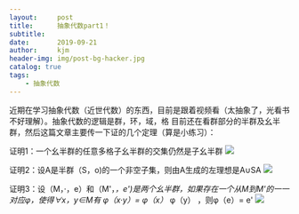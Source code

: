 ```yaml
---
layout:     post
title:      抽象代数part1！
subtitle:   
date:       2019-09-21
author:     kjm
header-img: img/post-bg-hacker.jpg
catalog: true
tags:
    - 抽象代数 
---
```


近期在学习抽象代数（近世代数）的东西，目前是跟着视频看（太抽象了，光看书不好理解）。抽象代数的逻辑是群，环，域，格
目前还在看群部分的半群及幺半群，然后这篇文章主要传一下证的几个定理（算是小练习）：

证明1：一个幺半群的任意多格子幺半群的交集仍然是子幺半群
![](https://ftp.bmp.ovh/imgs/2019/09/85b4af61f8ed36cf.jpg)

证明2：设A是半群（S，o)的一个非空子集，则由A生成的左理想是A∪SA
![](https://ftp.bmp.ovh/imgs/2019/09/db078b0af58aad56.jpg)

证明3：设（M，·，e）和（M'，*，e')是两个幺半群，如果存在一个从M到M'的一一对应φ，使得∀x，y∈M有
φ（x·y）= φ（x）* φ（y） ，则φ（e）= e'
![](https://ftp.bmp.ovh/imgs/2019/09/68987f1ca630cd8d.jpg)
